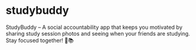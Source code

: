 # studybuddy
StudyBuddy – A social accountability app that keeps you motivated by sharing study session photos and seeing when your friends are studying. Stay focused together! 🚀📚
